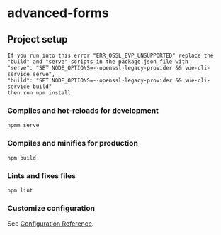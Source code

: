 # advanced-forms

## Project setup
```
If you run into this error "ERR_OSSL_EVP_UNSUPPORTED" replace the "build" and "serve" scripts in the package.json file with 
"serve": "SET NODE_OPTIONS=--openssl-legacy-provider && vue-cli-service serve",
"build": "SET NODE_OPTIONS=--openssl-legacy-provider && vue-cli-service build"
then run npm install
```

### Compiles and hot-reloads for development
```
npmm serve
```

### Compiles and minifies for production
```
npm build
```

### Lints and fixes files
```
npm lint
```

### Customize configuration
See [Configuration Reference](https://cli.vuejs.org/config/).
